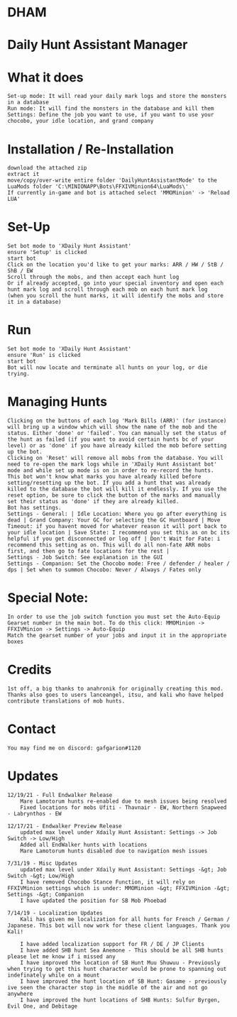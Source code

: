 # DHAM
Daily Hunt Assistant Manager
=============

What it does
=============
	Set-up mode: It will read your daily mark logs and store the monsters in a database
    Run mode: It will find the monsters in the database and kill them
    Settings: Define the job you want to use, if you want to use your chocobo, your idle location, and grand company

Installation / Re-Installation
=============
    download the attached zip
    extract it
    move/copy/over-write entire folder 'DailyHuntAssistantMode' to the LuaMods folder 'C:\MINIONAPP\Bots\FFXIVMinion64\LuaMods\'
    If currently in-game and bot is attached select 'MMOMinion' -> 'Reload LUA'

Set-Up
=============
    Set bot mode to 'XDaily Hunt Assistant'
    ensure 'Setup' is clicked
    start bot
    Click on the location you'd like to get your marks: ARR / HW / StB / ShB / EW
    Scroll through the mobs, and then accept each hunt log
    Or if already accepted, go into your special inventory and open each hunt mark log and scroll through each mob on each hunt mark log 
    (when you scroll the hunt marks, it will identify the mobs and store it in a database)

Run
=============
    Set bot mode to 'XDaily Hunt Assistant'
    ensure 'Run' is clicked
    start bot
    Bot will now locate and terminate all hunts on your log, or die trying.

Managing Hunts
=============
    Clicking on the buttons of each log 'Mark Bills (ARR)' (for instance) will bring up a window which will show the name of the mob and the status. Either 'done' or 'failed'. You can manually set the status of the hunt as failed (if you want to avoid certain hunts bc of your level) or as 'done' if you have already killed the mob before setting up the bot.
    Clicking on 'Reset' will remove all mobs from the database. You will need to re-open the mark logs while in 'XDaily Hunt Assistant bot' mode and while set up mode is on in order to re-record the hunts.
    This bot won't know what marks you have already killed before setting/resetting up the bot. If you add a hunt that was already killed to the database the bot will kill it endlessly. If you use the reset option, be sure to click the button of the marks and manually set their status as 'done' if they are already killed.
    Bot has settings.
    Settings - General: | Idle Location: Where you go after everything is dead | Grand Company: Your GC for selecting the GC Huntboard | Move Timeout: if you havent moved for whatever reason it will port back to your idle location | Save State: I recommend you set this as on bc its helpful if you get disconnected or log off | Don't Wait for Fate: i recommend this setting as on. This will do all non-fate ARR mobs first, and then go to fate locations for the rest |
    Settings - Job Switch: See explanation in the GUI
    Settings - Companion: Set the Chocobo mode: Free / defender / healer / dps | Set when to summon Chocobo: Never / Always / Fates only

Special Note:
=============
    In order to use the job switch function you must set the Auto-Equip Gearset number in the main bot. To do this click: MMOMinion -> FFXIVMinion -> Settings -> Auto-Equip
    Match the gearset number of your jobs and input it in the appropriate boxes

Credits
=============
    1st off, a big thanks to anahronik for originally creating this mod. Thanks also goes to users lanceangel, itsu, and kali who have helped contribute translations of mob hunts.

Contact
=============
    You may find me on discord: gafgarion#1120


Updates
=============
	12/19/21 - Full Endwalker Release
		Mare Lamotorum hunts re-enabled due to mesh issues being resolved
		Fixed locations for mobs Ufiti - Thavnair - EW, Northern Snapweed - Labrynthos - EW

	12/17/21 - Endwalker Preview Release
		updated max level under Xdaily Hunt Assistant: Settings -> Job Switch -> Low/High
		Added all EndWalker hunts with locations
		Mare Lamotorum hunts disabled due to navigation mesh issues

	7/31/19 - Misc Updates
		updated max level under Xdaily Hunt Assistant: Settings -&gt; Job Switch -&gt; Low/High
		I have removed Chocobo Stance Function, it will rely on FFXIVMinion settings which is under: MMOMinion -&gt; FFXIVMinion -&gt; Settings -&gt; Companion
		I have updated the position for SB Mob Phoebad

	7/14/19 - Localization Updates
		Kali has given me localization for all hunts for French / German / Japanese. This bot will now work for these client languages. Thank you Kali!

		I have added localization support for FR / DE / JP Clients
		I have added SHB hunt Sea Anemone - This should be all SHB hunts please let me know if i missed any
		I have improved the location of SB Hunt Muu Shuwuu - Previously when trying to get this hunt character would be prone to spanning out indefinately while on a mount
		I have improved the hunt location of SB Hunt: Gasame - previously ive seen the character stop in the middle of the air and not go anywhere
		I have improved the hunt locations of SHB Hunts: Sulfur Byrgen, Evil One, and Debitage
